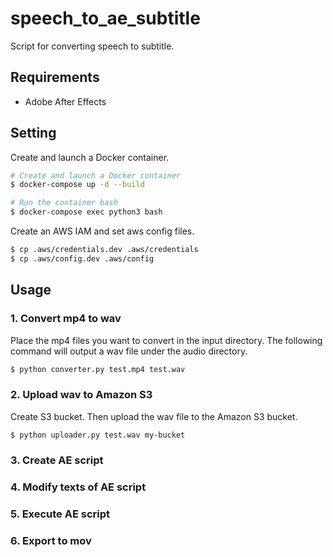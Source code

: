 # speech_to_ae_subtitle

Script for converting speech to subtitle.

## Requirements

* Adobe After Effects

## Setting

Create and launch a Docker container.

```bash
# Create and launch a Docker container
$ docker-compose up -d --build

# Run the container bash
$ docker-compose exec python3 bash
```

Create an AWS IAM and set aws config files.

```bash
$ cp .aws/credentials.dev .aws/credentials
$ cp .aws/config.dev .aws/config
```

## Usage

### 1. Convert mp4 to wav

Place the mp4 files you want to convert in the input directory. The following command will output a wav file under the audio directory.

```bash
$ python converter.py test.mp4 test.wav
```

### 2. Upload wav to Amazon S3

Create S3 bucket. Then upload the wav file to the Amazon S3 bucket.

```bash
$ python uploader.py test.wav my-bucket
```

### 3. Create AE script

### 4. Modify texts of AE script

### 5. Execute AE script

### 6. Export to mov
